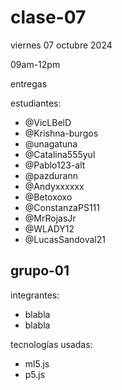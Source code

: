 # clase-07

viernes 07 octubre 2024

09am-12pm

entregas

estudiantes:

- @VicLBelD
- @Krishna-burgos
- @unagatuna
- @Catalina555yul
- @Pablo123-alt
- @pazdurann
- @Andyxxxxxx
- @Betoxoxo
- @ConstanzaPS111
- @MrRojasJr
- @WLADY12
- @LucasSandoval21

## grupo-01

integrantes:

- blabla
- blabla

tecnologías usadas:

- ml5.js
- p5.js
